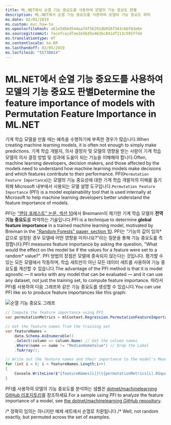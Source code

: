 ```yaml
---
title: ML.NET에서 순열 기능 중요도를 사용하여 모델의 기능 중요도 판별
description: ML.NET에서 순열 기능 중요도를 사용하여 모델의 기능 중요도 파악
ms.date: 02/01/2019
ms.custom: mvc,how-to
ms.openlocfilehash: a61e5dbbd544aa7df56291db9207343cb6f03e6e
ms.sourcegitcommit: facefcacd7ae2e5645e463bc841df213c505ffd4
ms.translationtype: HT
ms.contentlocale: ko-KR
ms.lasthandoff: 02/05/2019
ms.locfileid: "55738814"
---
```

# <a name="determine-the-feature-importance-of-models-with-permutation-feature-importance-in-mlnet"></a><span data-ttu-id="76d51-103">ML.NET에서 순열 기능 중요도를 사용하여 모델의 기능 중요도 판별</span><span class="sxs-lookup"><span data-stu-id="76d51-103">Determine the feature importance of models with Permutation Feature Importance in ML.NET</span></span>

<span data-ttu-id="76d51-104">기계 학습 모델을 만들 때는 예측을 수행하기에 부족한 경우가 많습니다.</span><span class="sxs-lookup"><span data-stu-id="76d51-104">When creating machine learning models, it is often not enough to simply make predictions.</span></span> <span data-ttu-id="76d51-105">기계 학습 개발자, 의사 결정자 및 모델의 영향을 받는 사람이 기계 학습 모델의 의사 결정 방법 및 성과에 도움이 되는 기능을 이해해야 합니다.</span><span class="sxs-lookup"><span data-stu-id="76d51-105">Often, machine learning developers, decision makers, and those affected by the models need to understand how machine learning models make decisions and which features contribute to their performance.</span></span> <span data-ttu-id="76d51-106">PFI(`Permutation Feature Importance`)는 모델의 기능 중요성에 대한 기계 학습 개발자의 이해를 돕기 위해 Microsoft 내부에서 사용되는 모델 설명 도구입니다.</span><span class="sxs-lookup"><span data-stu-id="76d51-106">`Permutation Feature Importance` (PFI) is a model explainability tool that is used internally at Microsoft to help machine learning developers better understand the feature importance of models.</span></span>

<span data-ttu-id="76d51-107">PFI는 [“랜덤 포레스트” 논문, 섹션 10](https://www.stat.berkeley.edu/~breiman/randomforest2001.pdf)에서 Breimanin이 제기한 기계 학습 모델의 **전역 기능 중요도**를 파악하는 기술입니다.</span><span class="sxs-lookup"><span data-stu-id="76d51-107">PFI is a technique to determine **global feature importance** in a trained machine learning model, motivated by Breiman in the ["Random Forests" paper, section 10](https://www.stat.berkeley.edu/~breiman/randomforest2001.pdf).</span></span> <span data-ttu-id="76d51-108">PFI는 “기능의 값이 임의\* 값으로 설정된 경우 모델에 어떤 영향을 미치나요?”라는 질문을 통해 기능 중요도를 측정합니다.</span><span class="sxs-lookup"><span data-stu-id="76d51-108">PFI measures feature importance by asking the question, "What would the effect on the model be if the values for a feature were set to a random\* value?".</span></span> <span data-ttu-id="76d51-109">PFI 방법의 장점은 모델에 종속되지 않는다는 것입니다. 평가할 수 있는 모든 모델에서 작동하며, 학습 세트만이 아닌 모든 데이터 세트를 사용하여 기능 중요도를 계산할 수 있습니다.</span><span class="sxs-lookup"><span data-stu-id="76d51-109">The advantage of the PFI method is that it is model agnostic — it works with any model that can be evaluated — and it can use any dataset, not just the training set, to compute feature importance.</span></span> <span data-ttu-id="76d51-110">따라서 PFI를 사용하여 다음 그래프와 같은 기능 중요도를 생성할 수 있습니다.</span><span class="sxs-lookup"><span data-stu-id="76d51-110">You can use PFI like so to produce feature importances like this graph:</span></span>

![순열 기능 중요도 그래프](./media/determine-global-feature-importance-in-model/pfi-graph.png)

```csharp
// Compute the feature importance using PFI
var permutationMetrics = mlContext.Regression.PermutationFeatureImportance(model.LastTransformer, model.Transform(data), "MedianHomeValue");

// Get the feature names from the training set
var featureNames =
    data.Schema.AsEnumerable()
    .Select(column => column.Name) // Get the column names
    .Where(name => name != "MedianHomeValue") // Drop the Label
    .ToArray();

// Write out the feature names and their importance to the model's Mean R-squared value
for (int i = 0; i < featureNames.Length;i++)
{
    Console.WriteLine($"{featureNames[i]}\t{permutationMetrics[i].RSquared.Mean:G4}");
}
```

<span data-ttu-id="76d51-112">PFI를 사용하여 모델의 기능 중요도를 분석하는 샘플은 [dotnet/machinelearning GitHub 리포지토리](https://github.com/dotnet/machinelearning/tree/master/docs/samples/Microsoft.ML.Samples/Dynamic/PermutationFeatureImportance)를 참조하세요.</span><span class="sxs-lookup"><span data-stu-id="76d51-112">For a sample using PFI to analyze the feature importance of a model, see [the dotnet/machinelearning GitHub repository](https://github.com/dotnet/machinelearning/tree/master/docs/samples/Microsoft.ML.Samples/Dynamic/PermutationFeatureImportance).</span></span>

<span data-ttu-id="76d51-113">/\* 정확히 임의는 아니지만 예제 세트에서 순열로 치환됩니다.</span><span class="sxs-lookup"><span data-stu-id="76d51-113">/\* Well, not random exactly, but permuted across the set of examples.</span></span>
